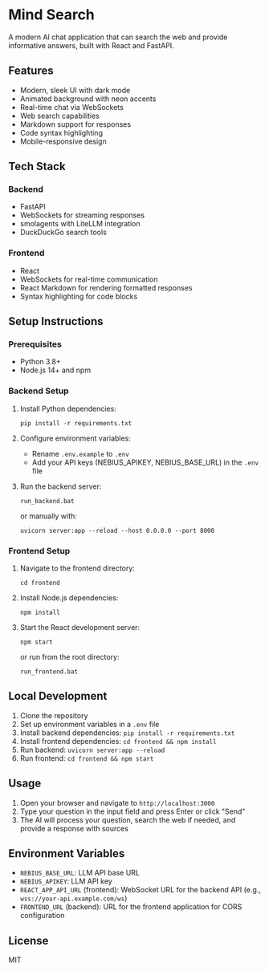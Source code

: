 # Mind Search

A modern AI chat application that can search the web and provide informative answers, built with React and FastAPI.

## Features

- Modern, sleek UI with dark mode
- Animated background with neon accents
- Real-time chat via WebSockets
- Web search capabilities
- Markdown support for responses
- Code syntax highlighting
- Mobile-responsive design

## Tech Stack

### Backend
- FastAPI
- WebSockets for streaming responses
- smolagents with LiteLLM integration
- DuckDuckGo search tools

### Frontend
- React 
- WebSockets for real-time communication
- React Markdown for rendering formatted responses
- Syntax highlighting for code blocks

## Setup Instructions

### Prerequisites
- Python 3.8+
- Node.js 14+ and npm

### Backend Setup
1. Install Python dependencies:
   ```
   pip install -r requirements.txt
   ```

2. Configure environment variables:
   - Rename `.env.example` to `.env`
   - Add your API keys (NEBIUS_APIKEY, NEBIUS_BASE_URL) in the `.env` file

3. Run the backend server:
   ```
   run_backend.bat
   ```
   or manually with:
   ```
   uvicorn server:app --reload --host 0.0.0.0 --port 8000
   ```

### Frontend Setup
1. Navigate to the frontend directory:
   ```
   cd frontend
   ```

2. Install Node.js dependencies:
   ```
   npm install
   ```

3. Start the React development server:
   ```
   npm start
   ```
   or run from the root directory:
   ```
   run_frontend.bat
   ```

## Local Development

1. Clone the repository
2. Set up environment variables in a `.env` file
3. Install backend dependencies: `pip install -r requirements.txt`
4. Install frontend dependencies: `cd frontend && npm install`
5. Run backend: `uvicorn server:app --reload`
6. Run frontend: `cd frontend && npm start`

## Usage

1. Open your browser and navigate to `http://localhost:3000`
2. Type your question in the input field and press Enter or click "Send"
3. The AI will process your question, search the web if needed, and provide a response with sources

## Environment Variables

- `NEBIUS_BASE_URL`: LLM API base URL
- `NEBIUS_APIKEY`: LLM API key
- `REACT_APP_API_URL` (frontend): WebSocket URL for the backend API (e.g., `wss://your-api.example.com/ws`)
- `FRONTEND_URL` (backend): URL for the frontend application for CORS configuration

## License

MIT
